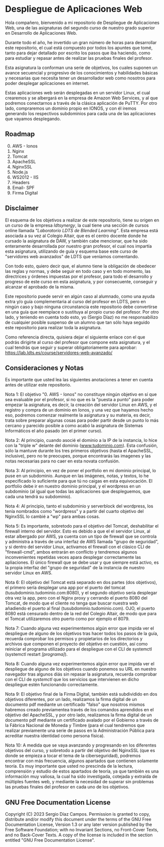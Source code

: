 # Despliegue de Aplicaciones Web

Hola compañero, bienvenido a mi repositorio de Despliegue de Aplicaciones Web, una de las asignaturas del segundo curso de nuestro grado superior en Desarrollo de Aplicaciones Web.

Durante todo el año, he invertido un gran número de horas para desarrollar este repositorio, el cual está compuesto por todos los apuntes que tomé, tanto para dejar detallado por escrito los pasos que iba haciendo, como para estudiar y repasar antes de realizar las pruebas finales del profesor.

Esta asignatura la conforman una serie de objetivos, los cuales suponen un avance secuencial y progresivo de los conocimientos y habilidades básicas y necesarias que necesita tener un desarrollador web como nosotros para poder desplegar aplicaciones en internet.

Estas aplicaciones web serán desplegadas en un servidor Linux, el cual crearemos y se albergará en la empresa de Amazon Web Services, y al que podremos conectarnos a través de la clásica aplicación de PuTTY. Por otro lado, compraremos un dominio propio en IONOS, y con él iremos generando los respectivos subdominios para cada una de las aplicaciones que vayamos desplegando.

## Roadmap

0. AWS - Ionos
1. Nginx
2. Tomcat
3. ApacheSSL
4. NginxSSL
5. Node.js
6. WS2012 - IIS
7. Headers
8. Email- SPF
9. Firma Digital

## Disclaimer

El esquema de los objetivos a realizar de este repositorio, tiene su origen en un curso de la empresa *ldtsynergy*, la cual tiene una sección de cursos online llamada *"Laboratorio LDTS de Blended Learning"*. Esta empresa está asociada a su vez al Colegio Altair, que es el centro docente donde he cursado la asignatura de DAW, y también cabe mencionar, que ha sido enteramente desarrollada por nuestro gran profesor, el cual nos impartía esta asignatura, utilizando de guía y esquema base este curso de "servidores web avanzados" de LDTS que veníamos comentando.

Con todo esto, quiero decir que, el alumno tiene la obligación de obedecer las reglas y normas, y debe seguir en todo caso y en todo momento, las directrices y órdenes impuestas por el profesor, para todo el desarrollo y progreso de este curso en esta asignatura, y por consecuente, conseguir y alcanzar el aprobado de la misma.

Este repositorio puede servir en algún caso al alumnado, como una ayuda extra y/o guía complementaria al curso del profesor en LDTS, pero en ningún caso y bajo ninguna circunstancia este repositorio debe convertirse en una guía que reemplace o sustituya al propio curso del profesor. Por otro lado, y teniendo en cuenta todo esto, yo (Sergio Díaz) no me responsabilizo de cualquier posible suspenso de un alumno que tan sólo haya seguido este repositorio para realizar toda la asignatura.

Como referencia directa, quisiera dejar el siguiente enlace con el que podrás dirigirte al curso del profesor que compone esta asignatura, y el cual tendrás que seguir y superar obligatoriamente para aprobar: https://lab.ldts.es/course/servidores-web-avanzado/

## Consideraciones y Notas

Es importante que usted lea las siguientes anotaciones a tener en cuenta antes de utilizar este repositorio.

Nota 1: El objetivo "0. AWS - Ionos" no constituye ningún objetivo en sí que sea evaluable por el profesor, si no que es la "puesta a punto" para poder empezar la asignatura, es decir, la creación del servidor Linux en AWS, y el registro y compra de un dominio en Ionos, y una vez que hayamos hecho eso, podremos comenzar realmente la asignatura y su materia, es decir, trata sobre preparar algunas cosas para poder partir desde un punto lo más cercano y parecido posible a como acabó la asignatura de Sistemas Informáticos el año pasado (en el primer curso).

Nota 2: Al principio, cuando asocié el dominio a la IP de la instancia, lo hice con la "triple w" delante del dominio (www.tudominio.com). Esta confusión, sólo la mantuve durante los tres primeros objetivos (hasta el ApacheSSL, inclusive), pero no te preocupes, porque encontrarás las imagenes y las notas necesarias para no caer en esta novata confusión.

Nota 3: Al principio, en vez de poner el portfolio en mi dominio principal, lo puse en un subdominio. Aunque en las imágenes, notas, y textos, lo he especificado lo suficiente para que tú no caigas en esta equivocación. El portfolio debe ir en nuestro dominio principal, y el wordpress en un subdominio (al igual que todas las aplicaciones que despleguemos, que cada una tendrá su subdominio).

Nota 4: Al principio, tanto el subdominio y serverblock del wordpress, los tenía nombrados como "wordpress" y a partir del cuarto objetivo del NginxSSL lo cambié a "wp" para ambas cosas.

Nota 5: Es importante, sobretodo para el objetivo del Tomcat, deshabilitar el firewall interno del servidor. Esto es debido a que el el servidor Linux, al estar albergado por AWS, ya cuenta con un tipo de firewall que se controla y administra a través de una interfaz de AWS llamada "grupo de seguridad", y si dentro del servidor Linux, activamos el firewall con el clásico CLI de "firewall-cmd", ambos entrarán en conflicto y tendremos algunos inconvenientes repetidas veces apara desplegar correctamente las apliaciones. El único firewall que se debe usar y que siempre está activo, es la propia interfaz del "grupo de seguridad" de la instancia de nuestro servidor Linux en AWS.

Nota 6: El objetivo del Tomcat está separado en dos partes (dos objetivos), el primero sería desplegar una app por el puerto del tomcat (tusubdominio.tudominio.com:8080), y el segundo objetivo sería desplegar otra vez la app, pero con el Nginx proxy y cerrando el puerto 8080 del Tomcat, de modo que el cliente no tenga que buscar nuestra web añadiendo el puerto al final (tusubdominio.tudominio.com). OJO, el puerto 8080 está censurado dentro de la red del Colegio Altair, de modo que para el Tomcat utilizaremos otro puerto como por ejemplo el 8079.

Nota 7: Cuando alguna vez experimentemos algún error que impida ver el despliegue de alguno de los objetivos tras hacer todos los pasos de la guía, recuerda comprobar los permisos y propietarios de los directorios y archivos que componen el proyecto del objetivo en cuestión, así como reiniciar el programa utilizado para el despliegue con el CLI de systemctl (systemctl restart *[programa]*).

Nota 8: Cuando alguna vez experimentemos algún error que impida ver el despliegue de alguno de los objetivos cuando ponemos su URL en nuestro navegador tras algunos diás sin repasar la asignatura, recuerda comprobar con el CLI de *systemctl* que los servicios que intervienen en dicho despliegue estén funcionando correctamente.

Nota 9: El objetivo final de la Firma Digital, también está subdividido en dos objetivos diferentes, por un lado, realizamos la firma digital de un documento pdf mediante un certificado "falso" que nosotros mismos habremos creado previamentea través de los comandos aprendidos en el objetivo del ApacheSSL, y por otro lado, realizamos la firma digital de un documento pdf mediante un certificado avalado por el Gobierno a través de la Fábrica Nacional de Moneda y Timbre (para el cual tendremos que realizar previamente una serie de pasos en la Administración Pública para acreditar nuestra identidad como persona física).

Nota 10: A medida que se vaya avanzando y progresando en los diferentes objetivos del curso, y sobretodo a partir del objetivo del NginxSSL (que es donde se empieza a tocar el tema de la ciberseguridad), podremos encontrar con más frecuencia, algunos apartados que contienen solamente teoría. Es muy importante que usted no prescinda de la lectura, comprensión y estudio de estos apartados de teoría, ya que también es una información muy valiosa, la cual ha sido investigada, cotejada y extraída de múltiples fuentes web, y mediante la necesidad de superar sin problemas las pruebas finales del profesor en cada uno de los objetivos.

## GNU Free Documentation License

Copyright (C)  2023  Sergio Díaz Campos.
    Permission is granted to copy, distribute and/or modify this document
    under the terms of the GNU Free Documentation License, Version 1.3
    or any later version published by the Free Software Foundation;
    with no Invariant Sections, no Front-Cover Texts, and no Back-Cover Texts.
    A copy of the license is included in the section entitled "GNU
    Free Documentation License".
